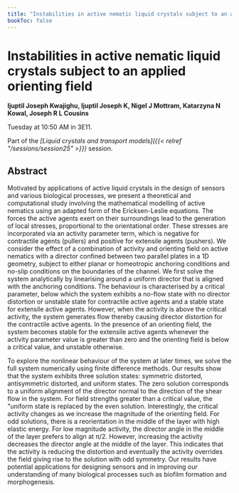 ```yaml
---
title: "Instabilities in active nematic liquid crystals subject to an applied orienting field"
bookToc: false
---
```


# Instabilities in active nematic liquid crystals subject to an applied orienting field

**Ijuptil Joseph Kwajighu, Ijuptil Joseph K, Nigel J Mottram, Katarzyna N Kowal, Joseph R L Cousins**

Tuesday at 10:50 AM in 3E11.

Part of the *[Liquid crystals and transport models]({{< relref "/sessions/session25" >}})* session.

## Abstract

Motivated by applications of active liquid crystals in the design of sensors and various biological processes, we present a theoretical and computational study involving the mathematical modelling of active nematics using an adapted form of the Ericksen-Leslie equations. The forces the active agents exert on their surroundings lead to the generation of local stresses, proportional to the orientational order. These stresses are incorporated via an activity parameter term, which is negative for contractile agents (pullers) and positive for extensile agents (pushers). We consider the effect of a combination of activity and orienting field on active nematics with a director confined between two parallel plates in a 1D geometry, subject to either planar or homeotropic anchoring conditions and no-slip conditions on the boundaries of the channel. We first solve the system analytically by linearising around a uniform director that is aligned with the anchoring conditions. The behaviour is characterised by a critical parameter, below which the system exhibits a no-flow state with no director distortion or unstable state for contractile active agents and a stable state for extensile active agents. However, when the activity is above the critical activity, the system generates flow thereby causing director distortion for the contractile active agents. In the presence of an orienting field, the system becomes stable for the extensile active agents whenever the activity parameter value is greater than zero and the orienting field is below a critical value, and unstable otherwise.

To explore the nonlinear behaviour of the system at later times, we solve the full system numerically using finite difference methods. Our results show that the system exhibits three solution states: symmetric distorted, antisymmetric distorted, and uniform states. The zero solution corresponds to a uniform alignment of the director normal to the direction of the shear flow in the system. For field strengths greater than a critical value, the "uniform state is replaced by the even solution. Interestingly, the critical activity changes as we increase the magnitude of the orienting field. For odd solutions, there is a reorientation in the middle of the layer with high elastic energy. For low magnitude activity, the director angle in the middle of the layer prefers to align at π/2. However, increasing the activity decreases the director angle at the middle of the layer. This indicates that the activity is reducing the distortion and eventually the activity overrides the field giving rise to the solution with odd symmetry. Our results have potential applications for designing sensors and in improving our understanding of many biological processes such as biofilm formation and morphogenesis.





